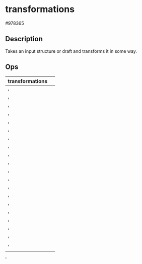 # transformations
 #978365 
## Description
Takes an input structure or draft and transforms it in some way.
## Ops
 | transformations |  |
 | -------- | ------- | 
 | <!--[name](./operations/[)--> | <!--![file](./img/.png)--> |  
' | <!--[name](./operations/"invert",)--> | <!--![file](./img/.png)--> |  
' | <!--[name](./operations/"flip",)--> | <!--![file](./img/.png)--> |  
' | <!--[name](./operations/"shift",)--> | <!--![file](./img/.png)--> |  
' | <!--[name](./operations/"rotate",)--> | <!--![file](./img/.png)--> |  
' | <!--[name](./operations/"makesymmetric",)--> | <!--![file](./img/.png)--> |  
' | <!--[name](./operations/"slope",)--> | <!--![file](./img/.png)--> |  
' | <!--[name](./operations/"stretch",)--> | <!--![file](./img/.png)--> |  
' | <!--[name](./operations/"clear",)--> | <!--![file](./img/.png)--> |  
' | <!--[name](./operations/"set)--> | <!--![file](./img/.png)--> |  
' | <!--[name](./operations/unset",)--> | <!--![file](./img/.png)--> |  
' | <!--[name](./operations/"set)--> | <!--![file](./img/.png)--> |  
' | <!--[name](./operations/down)--> | <!--![file](./img/.png)--> |  
' | <!--[name](./operations/to)--> | <!--![file](./img/.png)--> |  
' | <!--[name](./operations/unset",)--> | <!--![file](./img/.png)--> |  
' | <!--[name](./operations/"crop",)--> | <!--![file](./img/.png)--> |  
' | <!--[name](./operations/"trim",)--> | <!--![file](./img/.png)--> |  
' | <!--[name](./operations/"margin",)--> | <!--![file](./img/.png)--> |  
' | <!--[name](./operations/"undulatewefts",)--> | <!--![file](./img/.png)--> |  
' | <!--[name](./operations/"undulatewarps")--> | <!--![file](./img/.png)--> |  
' | <!--[name](./operations/])--> | <!--![file](./img/.png)--> |  
'